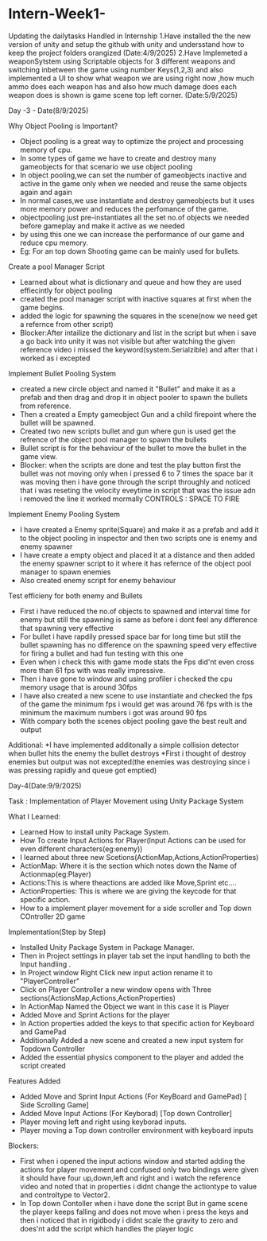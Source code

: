 # Intern-Week1-
Updating the dailytasks Handled in Internship
1.Have installed the the new version of unity and setup the github with unity and undersstand how to keep the project folders orangized (Date:4/9/2025)
2.Have Implemeted a weaponSytstem using Scriptable objects for 3 different weapons and switching inbetween the game using number Keys(1,2,3) and also implemented a UI to show what weapon we are using right now ,how much ammo does each weapon has and also how much damage does each weapon does is shown is game scene top left corner. (Date:5/9/2025)

Day -3 - Date(8/9/2025)

Why Object Pooling is Important?
* Object pooling is a great way to optimize the project and processing memory of cpu.
* In some types of game we have to create and destroy many gameobjects for that scenario we use object pooling
* In object pooling,we can set the number of gameobjects inactive and active in the game only when we needed and reuse the same objects again and again
* In normal cases,we use instantiate and destroy gameobjects but it uses more memory power and reduces the perfomance of the game.
* objectpooling just pre-instantiates all the set no.of objects we needed before gameplay and make it active as we needed
* by using this one we can increase the performance of our game and reduce cpu memory.
* Eg: For an top down Shooting game can be mainly used for bullets.

Create a pool Manager Script
* Learned about what is dictionary and queue and how they are used effiecintly for object pooling
* created the pool manager script with inactive squares at first when the game begins.
* added the logic for spawning the squares in the scene(now we need get a refernce from other script)
* Blocker:After intailize the dictionary and list in the script but when i save a go back into unity it was not visible but after watching the given reference video i missed the keyword(system.Serialzible) and after that i worked as i excepted 

Implement Bullet Pooling System
* created a new circle object and named it "Bullet" and make it as a prefab and then drag and drop it in object pooler to spawn the bullets from reference.
* Then a created a Empty gameobject Gun and a child firepoint where the bullet will be spawned.
* Created two new scripts bullet and gun where gun is used get the refrence of the object pool manager to spawn the bullets
* Bullet script is for the behaviour of the bullet to move the bullet in the game view.
* Blocker: when the scripts are done and test the play button first the bullet was not moving only when i pressed 6 to 7 times the space bar it was moving then i have gone through the script throughly and noticed that i was reseting the velocity eveytime in script that was the issue adn i removed the line it worked mormally 
CONTROLS : SPACE TO FIRE

Implement Enemy Pooling System
* I have created a Enemy sprite(Square) and make it as a prefab and add it to the object pooling in inspector and then two scripts one is enemy and enemy spawner
* I have create a empty object and placed it at a distance and then added the enemy spawner script to it where it has refernce of the object pool manager to spawn enemies
* Also created enemy script for enemy behaviour 

Test efficieny for both enemy and Bullets
* First i have reduced the no.of objects to spawned and interval time for enemy but still the spawning is same as before i dont feel any difference that spawning very effective
* For bullet i have rapdily pressed space bar for long time but still the bullet spawning has no difference on the spawning speed very effective for firing a bullet and had fun testing with this one
* Even when i check this with game mode stats the Fps did'nt even cross more than 61 fps with was really impressive.
* Then i have gone to window and using profiler i checked the cpu memory usage that is around  30fps
* I have also created a new scene to use instantiate and checked the fps of the game the minimum fps i would get was around 76 fps with is the minimum the maximum numbers i got was around 90 fps
* With compary both the scenes object pooling gave the best reult and output 

Additional:
*I have implemented additonally a simple collision detector when bullet hits the enemy the bullet destroys
*First i thought of destroy enemies but output was not excepted(the enemies was destroying since i was pressing rapidly and queue got emptied)


Day-4(Date:9/9/2025)

Task : Implementation of Player Movement using Unity Package System

What I Learned:
* Learned How to install unity Package System.
* How To create Input Actions for Player(Input Actions can be used for even different characters(eg:enemy))
* I learned about three new Scetions(ActionMap,Actions,ActionProperties)
* ActionMap: Where it is the section which notes down the Name of Actionmap(eg:Player)
* Actions:This is where theactions are added like Move,Sprint etc....
* ActionProperties: This is where we are giving the keycode for that specific action.
* How to a implement player movement for a side scroller  and Top down COntroller 2D game 

Implementation(Step by Step)
* Installed Unity Package System in Package Manager.
* Then in Project settings in player tab set the input handling to both the Input handling .
* In Project window Right Click new input action rename it to "PlayerController"
* Click on Player Controller a new window opens with Three sections(ActionsMap,Actions,ActionProperties)
* In ActionMap Named the Object we want in this case it is Player
* Added Move and Sprint Actions for the player
* In Action properties added the keys to that specific action for Keyboard and GamePad
* Additionally Added a new scene and created a new input system for Topdown Controller
* Added the essential physics component to the player and added the script created 


Features Added
* Added Move and Sprint Input Actions (For KeyBoard and GamePad) [ Side Scrolling Game]
* Added Move Input Actions (For Keyborad) [Top down Controller]
* Player moving left and right using keyborad inputs.
* Player moving a Top down controller environment with keyboard inputs

Blockers:
* First when i opened the input actions window and started adding the actions for player movement and confused only two bindings were given it should have four up,down,left and right and i watch the reference video and noted that in properties i didnt change the actiontype to value and controltype to Vector2.
* In Top down Contoller when i have done the script But in game scene the player keeps falling and does not move when i press the keys and then i noticed that in rigidbody i didnt scale the gravity to zero and does'nt add the script which handles the player logic 


